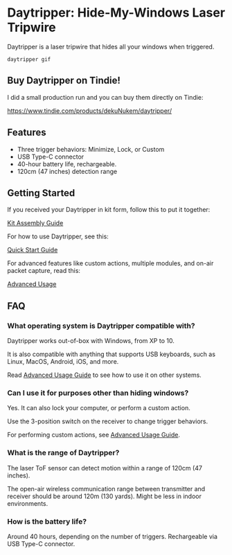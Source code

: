 # Daytripper: Hide-My-Windows Laser Tripwire

Daytripper is a laser tripwire that hides all your windows when triggered.

`daytripper gif`


## Buy Daytripper on Tindie!

I did a small production run and you can buy them directly on Tindie:

https://www.tindie.com/products/dekuNukem/daytripper/

## Features

* Three trigger behaviors: Minimize, Lock, or Custom
* USB Type-C connector
* 40-hour battery life, rechargeable.
* 120cm (47 inches) detection range

## Getting Started

If you received your Daytripper in kit form, follow this to put it together:

[Kit Assembly Guide](/assembly_guide.md)

For how to use Daytripper, see this:

[Quick Start Guide](/quick_start_guide.md)

For advanced features like custom actions, multiple modules, and on-air packet capture, read this:

[Advanced Usage](/advanced_usage.md)

## FAQ

### What operating system is Daytripper compatible with?

Daytripper works out-of-box with Windows, from XP to 10.

It is also compatible with anything that supports USB keyboards, such as Linux, MacOS, Android, iOS, and more.

Read [Advanced Usage Guide](/advanced_usage.md) to see how to use it on other systems.

### Can I use it for purposes other than hiding windows?

Yes. It can also lock your computer, or perform a custom action.

Use the 3-position switch on the receiver to change trigger behaviors.

For performing custom actions, see [Advanced Usage Guide](/advanced_usage.md).

### What is the range of Daytripper?

The laser ToF sensor can detect motion within a range of 120cm (47 inches).

The open-air wireless communication range between transmitter and receiver should be around 120m (130 yards). Might be less in indoor environments. 

### How is the battery life?

Around 40 hours, depending on the number of triggers. Rechargeable via USB Type-C connector.
